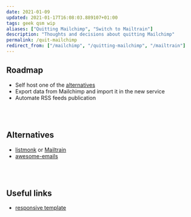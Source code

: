 ```yaml
---
date: 2021-01-09
updated: 2021-01-17T16:08:03.889107+01:00
tags: geek qsm wip
aliases: ["Quitting Mailchimp", "Switch to Mailtrain"]
description: "Thoughts and decisions about quitting Mailchimp"
permalink: /quit-mailchimp
redirect_from: ["/mailchimp", "/quitting-mailchimp", "/mailtrain"]
---
```

## Roadmap

- Self host one of the [alternatives](#alternatives)
- Export data from Mailchimp and import it in the new service
- Automate RSS feeds publication

<br>
<br>

## Alternatives

- [listmonk](https://listmonk.app) or [Mailtrain](https://mailtrain.org)
- [awesome-emails](https://github.com/jonathandion/awesome-emails)

<br>
<br>

## Useful links

- [responsive template](https://github.com/leemunroe/responsive-html-email-template)